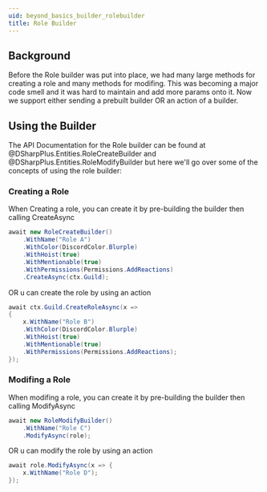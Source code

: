 ```yaml
---
uid: beyond_basics_builder_rolebuilder
title: Role Builder
---
```


## Background
Before the Role builder was put into place, we had many large methods for creating a role and many methods for modifing.  This
was becoming a major code smell and it was hard to maintain and add more params onto it. Now we support either sending a prebuilt 
builder OR an action of a builder.  

## Using the Builder
The API Documentation for the Role builder can be found at @DSharpPlus.Entities.RoleCreateBuilder and @DSharpPlus.Entities.RoleModifyBuilder but here we'll go over some of the concepts of using the
role builder:

### Creating a Role
When Creating a role, you can create it by pre-building the builder then calling CreateAsync 
```cs
await new RoleCreateBuilder()
    .WithName("Role A")
    .WithColor(DiscordColor.Blurple)
    .WithHoist(true)
    .WithMentionable(true)
    .WithPermissions(Permissions.AddReactions)
    .CreateAsync(ctx.Guild);
```
OR u can create the role by using an action

```cs
await ctx.Guild.CreateRoleAsync(x =>
{
    x.WithName("Role B")
    .WithColor(DiscordColor.Blurple)
    .WithHoist(true)
    .WithMentionable(true)
    .WithPermissions(Permissions.AddReactions);
});
```

### Modifing a Role

When modifing a role, you can create it by pre-building the builder then calling ModifyAsync 
```cs 
await new RoleModifyBuilder()
    .WithName("Role C")
    .ModifyAsync(role);
```

OR u can modify the role by using an action

```cs
await role.ModifyAsync(x => {
    x.WithName("Role D");
});
```